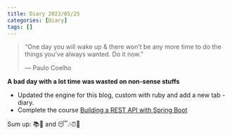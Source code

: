 ```yaml
---
title: Diary 2023/05/25
categories: [Diary]
tags: []
---
```

>“One day you will wake up & there won’t be any more time to do the things you’ve always wanted. Do it now.”
>
> ― Paulo Coelho
>
> 
**A bad day with a lot time was wasted on non-sense stuffs**
- Updated the engine for this blog, custom with ruby and add a new tab - diary.
- Complete the course  [Building a REST API with Spring Boot](https://spring.academy/courses/building-a-rest-api-with-spring-boot)

Sum up: 📚📝 and 😴🎶⏰📱